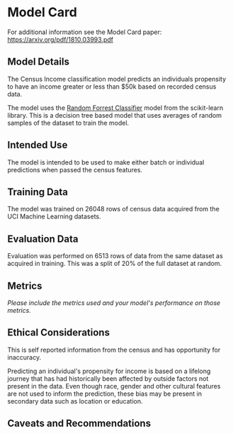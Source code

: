 # Model Card

For additional information see the Model Card paper: https://arxiv.org/pdf/1810.03993.pdf

## Model Details

The Census Income classification model predicts an individuals propensity to have an income
greater or less than $50k based on recorded census data. 

The model uses the [Random Forrest Classifier](https://scikit-learn.org/stable/modules/generated/sklearn.ensemble.RandomForestClassifier.html) model from the scikit-learn library. This is a decision tree based model that uses averages of random samples of the dataset to train the model. 

## Intended Use

The model is intended to be used to make either batch or individual predictions when passed the census features. 

## Training Data

The model was trained on 26048 rows of census data acquired from the UCI Machine Learning datasets. 

## Evaluation Data

Evaluation was performed on 6513 rows of data from the same dataset as acquired in training. This was a split of 20% of the full dataset at random. 

## Metrics
_Please include the metrics used and your model's performance on those metrics._

## Ethical Considerations

This is self reported information from the census and has opportunity for inaccuracy. 

Predicting an individual's propensity for income is based on a lifelong journey that has had historically been affected by outside factors not present in the data. Even though race, gender and other cultural features are not used to inform the prediction, these bias may be present in secondary data such as location or education.  

## Caveats and Recommendations

